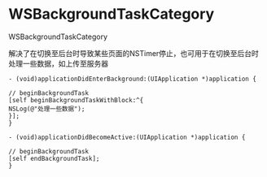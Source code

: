 # WSBackgroundTaskCategory
WSBackgroundTaskCategory


解决了在切换至后台时导致某些页面的NSTimer停止，也可用于在切换至后台时处理一些数据，如上传至服务器

```Object-C
- (void)applicationDidEnterBackground:(UIApplication *)application {

// beginBackgroundTask
[self beginBackgroundTaskWithBlock:^{
NSLog(@"处理一些数据");
}];
}

- (void)applicationDidBecomeActive:(UIApplication *)application {

// beginBackgroundTask
[self endBackgroundTask];
}
```
